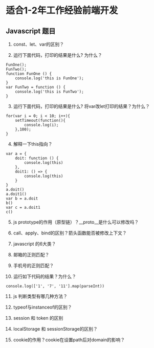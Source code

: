 # 适合1-2年工作经验前端开发
## Javascript 题目

1. const、let、var的区别？
  
  
2. 运行下面代码，打印的结果是什么? 为什么？
```
FunOne();
FunTwo();
function FunOne () {
    console.log('this is FunOne');
}
var FunTwo = function () {
    console.log('this is FunTwo');
}
```

3. 运行下面代码，打印的结果是什么? 将var改let打印的结果？为什么？
```
for(var i = 0; i < 10; i++){
    setTimeout(function(){
        console.log(i);
    },100);
}
```

4. 解释一下this指向？
```
var a = {
    doit: function () {
        console.log(this)
    },
    doit1: () => {
        console.log(this)
    }
}
a.doit()
a.doit1() 
var b = a.doit
b()
var c = a.doit1
c()
```

5. js prototype的作用（原型链）？__proto__是什么可以修改吗？

6. call、apply、bind的区别？箭头函数能否被修改上下文？

7. javascript 的6大类？

8. 邮箱的正则匹配？

9. 手机号的正则匹配？

10. 运行如下代码的结果？为什么？
```
console.log(['1', '7', '11'].map(parseInt))
```

11. js 判断类型有哪几种方法？

12. typeof与instanceof的区别？

13. session 和 token 的区别

14. localStorage 和 sessionStorage的区别？ 

15. cookie的作用？cookie在设置path后对domain的影响？
